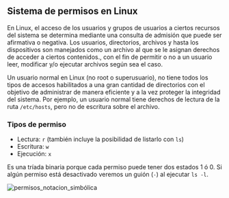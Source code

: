 ## Sistema de permisos en Linux

En Linux, el acceso de los usuarios y grupos de usuarios a ciertos recursos del sistema se determina mediante una consulta de admisión que puede ser afirmativa o negativa. Los usuarios, directorios, archivos y hasta los dispositivos son manejados como un archivo al que se le asignan derechos de acceder a ciertos contenidos., con el fin de permitir o no a un usuario leer, modificar y/o ejecutar archivos según sea el caso.

Un usuario normal en Linux (no root o superusuario), no tiene todos los tipos de accesos habilitados a una gran cantidad de directorios con el objetivo de administrar de manera eficiente y a la vez proteger la integridad del sistema. Por ejemplo, un usuario normal tiene derechos de lectura de la ruta `/etc/hosts`, pero no de escritura sobre el archivo.

### Tipos de permiso
- Lectura: `r` (también incluye la posibilidad de listarlo con `ls`)
- Escritura: `w`
- Ejecución: `x`

Es una tríada binaria porque cada permiso puede tener dos estados 1 ó 0. Si algún permiso está desactivado veremos un guión (`-`) al ejecutar `ls -l`.

![permisos_notacion_simbólica](https://s20.postimg.org/a9jnvg5zh/permisos-notacion-simbolica.jpg)